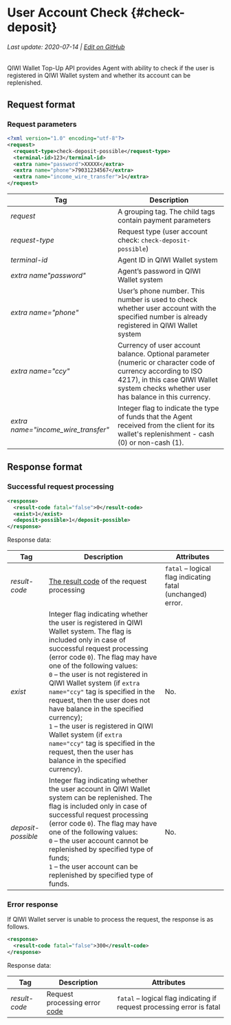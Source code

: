# User Account Check {#check-deposit}

###### Last update: 2020-07-14 | [Edit on GitHub](https://github.com/QIWI-API/topup-wallet-doc/blob/master/_check-deposit_en.html.md)

QIWI Wallet Top-Up API provides Agent with ability to check if the user is registered in QIWI Wallet system and whether its account can be replenished.

## Request format

### Request parameters

~~~xml
<?xml version="1.0" encoding="utf-8"?>
<request>
  <request-type>check-deposit-possible</request-type>
  <terminal-id>123</terminal-id>
  <extra name="password">XXXXX</extra>
  <extra name="phone">79031234567</extra>
  <extra name="income_wire_transfer">1</extra>
</request>
~~~

Tag|Description
----|-------
*request* | A grouping tag. The child tags contain payment parameters
*request-type* | Request type (user account check: `check-deposit-possible`)
*terminal-id* | Agent ID in QIWI Wallet system
*extra name"password"* | Agent’s password in QIWI Wallet system
*extra name="phone"* | User’s phone number. This number is used to check whether user account with the specified number is already registered in QIWI Wallet system
*extra name="ccy"* | Currency of user account balance. Optional parameter (numeric or character code of currency according  to ISO 4217), in this case QIWI Wallet system checks whether user has balance in this currency.
*extra name="income_wire_transfer"* | Integer flag to indicate the type of funds that the Agent received from the client for its wallet's replenishment - cash (0) or non-cash (1).

## Response format

### Successful request processing

~~~xml
<response>
  <result-code fatal="false">0</result-code>
  <exist>1</exist>
  <deposit-possible>1</deposit-possible>
</response>
~~~

Response data:

Tag|Description|Attributes
---|----|-------
*result-code* | [The result code](#tech_error) of the request processing | `fatal` – logical flag indicating fatal (unchanged) error.
*exist* | Integer flag indicating whether the user is registered in QIWI Wallet system. The flag is included only in case of successful request processing (error code `0`). The flag may have one of the following values:<br>`0` – the user is not registered in QIWI Wallet system (if `extra name="ccy"` tag is specified in the request, then the user does not have balance in the specified currency);<br>`1` – the user is registered in QIWI Wallet system (if `extra name="ccy"` tag is specified in the request, then the user has balance in the specified currency).|No.
*deposit-possible* | Integer flag indicating whether the user account in QIWI Wallet system can be replenished. The flag is included only in case of successful request processing (error code `0`). The flag may have one of the following values:<br>`0` – the user account cannot be replenished by specified type of funds;<br>`1` – the user account can be replenished by specified type of funds.|No.

### Error response

If QIWI Wallet server is unable to process the request, the response is as follows.

~~~xml
<response>
  <result-code fatal="false">300</result-code>
</response>
~~~

Response data:

Tag|Description|Attributes
--------|------|---------
*result-code* | Request processing error [code](#tech_error)| `fatal` – logical flag indicating if request processing error is fatal
